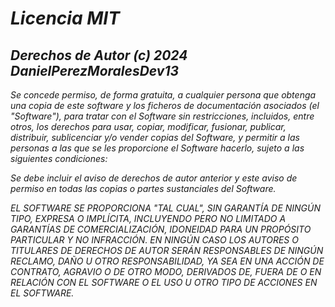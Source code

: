<!-- Autor: Daniel Benjamin Perez Morales -->
<!-- GitHub: https://github.com/DanielPerezMoralesDev13 -->
<!-- Correo electrónico: danielperezdev@proton.me  -->
# ***Licencia MIT***

## ***Derechos de Autor (c) 2024 DanielPerezMoralesDev13***

*Se concede permiso, de forma gratuita, a cualquier persona que obtenga una copia*
*de este software y los ficheros de documentación asociados (el "Software"), para tratar*
*con el Software sin restricciones, incluidos, entre otros, los derechos*
*para usar, copiar, modificar, fusionar, publicar, distribuir, sublicenciar y/o vender*
*copias del Software, y permitir a las personas a las que se les proporcione el Software*
*hacerlo, sujeto a las siguientes condiciones:*

*Se debe incluir el aviso de derechos de autor anterior y este aviso de permiso en todas*
*las copias o partes sustanciales del Software.*

*EL SOFTWARE SE PROPORCIONA "TAL CUAL", SIN GARANTÍA DE NINGÚN TIPO, EXPRESA O IMPLÍCITA,*
*INCLUYENDO PERO NO LIMITADO A GARANTÍAS DE COMERCIALIZACIÓN,*
*IDONEIDAD PARA UN PROPÓSITO PARTICULAR Y NO INFRACCIÓN. EN NINGÚN CASO LOS*
*AUTORES O TITULARES DE DERECHOS DE AUTOR SERÁN RESPONSABLES DE NINGÚN RECLAMO, DAÑO U OTRO*
*RESPONSABILIDAD, YA SEA EN UNA ACCIÓN DE CONTRATO, AGRAVIO O DE OTRO MODO, DERIVADOS DE,*
*FUERA DE O EN RELACIÓN CON EL SOFTWARE O EL USO U OTRO TIPO DE ACCIONES EN*
*EL SOFTWARE.*

